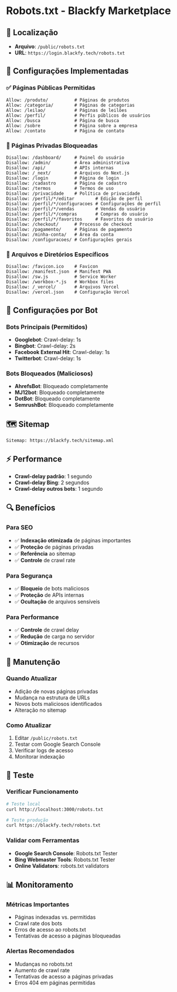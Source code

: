 # Robots.txt - Blackfy Marketplace

## 📍 Localização
- **Arquivo**: `/public/robots.txt`
- **URL**: `https://login.blackfy.tech/robots.txt`

## 🎯 Configurações Implementadas

### ✅ Páginas Públicas Permitidas
```
Allow: /produto/          # Páginas de produtos
Allow: /categoria/        # Páginas de categorias
Allow: /leilao/           # Páginas de leilões
Allow: /perfil/           # Perfis públicos de usuários
Allow: /busca             # Página de busca
Allow: /sobre             # Página sobre a empresa
Allow: /contato           # Página de contato
```

### 🚫 Páginas Privadas Bloqueadas
```
Disallow: /dashboard/     # Painel do usuário
Disallow: /admin/         # Área administrativa
Disallow: /api/           # APIs internas
Disallow: /_next/         # Arquivos do Next.js
Disallow: /login          # Página de login
Disallow: /cadastro       # Página de cadastro
Disallow: /termos         # Termos de uso
Disallow: /privacidade    # Política de privacidade
Disallow: /perfil/*/editar        # Edição de perfil
Disallow: /perfil/*/configuracoes # Configurações de perfil
Disallow: /perfil/*/vendas        # Vendas do usuário
Disallow: /perfil/*/compras       # Compras do usuário
Disallow: /perfil/*/favoritos     # Favoritos do usuário
Disallow: /checkout/      # Processo de checkout
Disallow: /pagamento/     # Páginas de pagamento
Disallow: /minha-conta/   # Área da conta
Disallow: /configuracoes/ # Configurações gerais
```

### 📁 Arquivos e Diretórios Específicos
```
Disallow: /favicon.ico    # Favicon
Disallow: /manifest.json  # Manifest PWA
Disallow: /sw.js          # Service Worker
Disallow: /workbox-*.js   # Workbox files
Disallow: /_vercel/       # Arquivos Vercel
Disallow: /vercel.json    # Configuração Vercel
```

## 🤖 Configurações por Bot

### Bots Principais (Permitidos)
- **Googlebot**: Crawl-delay: 1s
- **Bingbot**: Crawl-delay: 2s
- **Facebook External Hit**: Crawl-delay: 1s
- **Twitterbot**: Crawl-delay: 1s

### Bots Bloqueados (Maliciosos)
- **AhrefsBot**: Bloqueado completamente
- **MJ12bot**: Bloqueado completamente
- **DotBot**: Bloqueado completamente
- **SemrushBot**: Bloqueado completamente

## 🗺️ Sitemap
```
Sitemap: https://blackfy.tech/sitemap.xml
```

## ⚡ Performance
- **Crawl-delay padrão**: 1 segundo
- **Crawl-delay Bing**: 2 segundos
- **Crawl-delay outros bots**: 1 segundo

## 🔍 Benefícios

### Para SEO
- ✅ **Indexação otimizada** de páginas importantes
- ✅ **Proteção** de páginas privadas
- ✅ **Referência** ao sitemap
- ✅ **Controle** de crawl rate

### Para Segurança
- ✅ **Bloqueio** de bots maliciosos
- ✅ **Proteção** de APIs internas
- ✅ **Ocultação** de arquivos sensíveis

### Para Performance
- ✅ **Controle** de crawl delay
- ✅ **Redução** de carga no servidor
- ✅ **Otimização** de recursos

## 📝 Manutenção

### Quando Atualizar
- Adição de novas páginas privadas
- Mudança na estrutura de URLs
- Novos bots maliciosos identificados
- Alteração no sitemap

### Como Atualizar
1. Editar `/public/robots.txt`
2. Testar com Google Search Console
3. Verificar logs de acesso
4. Monitorar indexação

## 🧪 Teste

### Verificar Funcionamento
```bash
# Teste local
curl http://localhost:3000/robots.txt

# Teste produção
curl https://blackfy.tech/robots.txt
```

### Validar com Ferramentas
- **Google Search Console**: Robots.txt Tester
- **Bing Webmaster Tools**: Robots.txt Tester
- **Online Validators**: robots.txt validators

## 📊 Monitoramento

### Métricas Importantes
- Páginas indexadas vs. permitidas
- Crawl rate dos bots
- Erros de acesso ao robots.txt
- Tentativas de acesso a páginas bloqueadas

### Alertas Recomendados
- Mudanças no robots.txt
- Aumento de crawl rate
- Tentativas de acesso a páginas privadas
- Erros 404 em páginas permitidas
